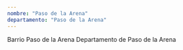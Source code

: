 ```yaml
---
nombre: "Paso de la Arena"
departamento: "Paso de la Arena"
---
```


Barrio Paso de la Arena
Departamento de Paso de la Arena
